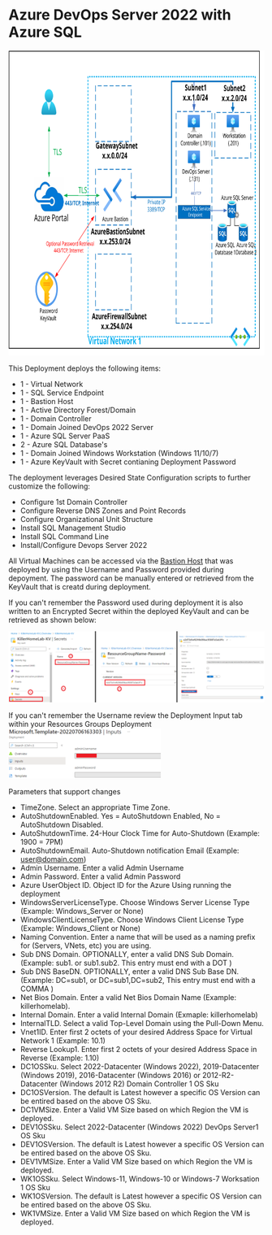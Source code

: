 # Azure DevOps Server 2022 with Azure SQL
<img src="./x_Images/DevOpsServerwithAzureSQL.svg" height="600" width="800"/>

This Deployment deploys the following items:

- 1 - Virtual Network
- 1 - SQL Service Endpoint
- 1 - Bastion Host
- 1 - Active Directory Forest/Domain
- 1 - Domain Controller
- 1 - Domain Joined DevOps 2022 Server
- 1 - Azure SQL Server PaaS
- 2 - Azure SQL Database's
- 1 - Domain Joined Windows Workstation (Windows 11/10/7)
- 1 - Azure KeyVault with Secret contianing Deployment Password

The deployment leverages Desired State Configuration scripts to further customize the following:

- Configure 1st Domain Controller
- Configure Reverse DNS Zones and Point Records
- Configure Organizational Unit Structure
- Install SQL Management Studio
- Install SQL Command Line
- Install/Configure Devops Server 2022

All Virtual Machines can be accessed via the [Bastion Host](https://docs.microsoft.com/en-us/azure/bastion/bastion-overview) that was deployed by using the Username and Password provided during depoyment.  The password can be manually entered or retrieved from the KeyVault that is creatd during deployment.

If you can't remember the Password used during deployment it is also written to an Encrypted Secret within the deployed KeyVault and can be retrieved as shown below:

<img src="./x_Images/DeploymentPassword.png" width="600"/>

If you can't remember the Username review the Deployment Input tab within your Resources Groups Deployment
<img src="./x_Images/DeploymentUsername.png" width="300"/>

Parameters that support changes
- TimeZone.  Select an appropriate Time Zone.
- AutoShutdownEnabled.  Yes = AutoShutdown Enabled, No = AutoShutdown Disabled.
- AutoShutdownTime.  24-Hour Clock Time for Auto-Shutdown (Example: 1900 = 7PM)
- AutoShutdownEmail.  Auto-Shutdown notification Email (Example:  user@domain.com)
- Admin Username.  Enter a valid Admin Username
- Admin Password.  Enter a valid Admin Password
- Azure UserObject ID.  Object ID for the Azure Using running the deployment
- WindowsServerLicenseType.  Choose Windows Server License Type (Example:  Windows_Server or None)
- WindowsClientLicenseType.  Choose Windows Client License Type (Example:  Windows_Client or None)
- Naming Convention. Enter a name that will be used as a naming prefix for (Servers, VNets, etc) you are using.
- Sub DNS Domain.  OPTIONALLY, enter a valid DNS Sub Domain. (Example:  sub1. or sub1.sub2.    This entry must end with a DOT )
- Sub DNS BaseDN.  OPTIONALLY, enter a valid DNS Sub Base DN. (Example:  DC=sub1, or DC=sub1,DC=sub2,    This entry must end with a COMMA )
- Net Bios Domain.  Enter a valid Net Bios Domain Name (Example:  killerhomelab).
- Internal Domain.  Enter a valid Internal Domain (Exmaple:  killerhomelab)
- InternalTLD.  Select a valid Top-Level Domain using the Pull-Down Menu.
- Vnet1ID.  Enter first 2 octets of your desired Address Space for Virtual Network 1 (Example:  10.1)
- Reverse Lookup1.  Enter first 2 octets of your desired Address Space in Reverse (Example:  1.10)
- DC1OSSku.  Select 2022-Datacenter (Windows 2022), 2019-Datacenter (Windows 2019), 2016-Datacenter (Windows 2016) or 2012-R2-Datacenter (Windows 2012 R2) Domain Controller 1 OS Sku
- DC1OSVersion.  The default is Latest however a specific OS Version can be entired based on the above OS Sku.
- DC1VMSize.  Enter a Valid VM Size based on which Region the VM is deployed.
- DEV1OSSku.  Select 2022-Datacenter (Windows 2022) DevOps Server1 OS Sku
- DEV1OSVersion.  The default is Latest however a specific OS Version can be entired based on the above OS Sku.
- DEV1VMSize.  Enter a Valid VM Size based on which Region the VM is deployed.
- WK1OSSku.  Select Windows-11, Windows-10 or Windows-7 Worksation 1 OS Sku
- WK1OSVersion.  The default is Latest however a specific OS Version can be entired based on the above OS Sku.
- WK1VMSize.  Enter a Valid VM Size based on which Region the VM is deployed.